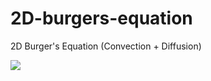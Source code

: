 # 2D-burgers-equation
2D Burger's Equation (Convection + Diffusion)

<img src="https://github.com/img-guru/2D-burgers-equation/blob/master/burgers-equation.gif" />
